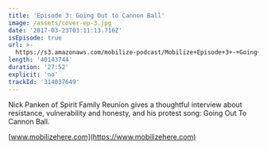 ```yaml
---
title: 'Episode 3: Going Out to Cannon Ball'
image: /assets/cover-ep-3.jpg
date: '2017-03-23T03:11:13.716Z'
isEpisode: true
url: >-
  https://s3.amazonaws.com/mobilize-podcast/Mobilize+Episode+3+-+Going+Out+To+Cannon+Ball.mp3
length: '40143744'
duration: '27:52'
explicit: 'no'
trackId: '314037649'
---
```

Nick Panken of Spirit Family Reunion gives a thoughtful interview about resistance, vulnerability and honesty, and his protest song: Going Out To Cannon Ball.

[www.mobilizehere.com](https://www.mobilizehere.com)
